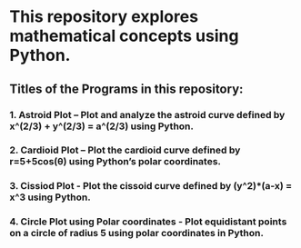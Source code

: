 # This repository explores mathematical concepts using Python.

## Titles of the Programs in this repository:

### 1. Astroid Plot – Plot and analyze the astroid curve defined by x^(2/3) + y^(2/3) = a^(2/3) using Python.

### 2. Cardioid Plot – Plot the cardioid curve defined by r=5+5cos(θ) using Python’s polar coordinates.

### 3. Cissiod Plot - Plot the cissoid curve defined by (y^2)*(a-x) = x^3 using Python.

### 4. Circle Plot using Polar coordinates - Plot equidistant points on a circle of radius 5 using polar coordinates in Python.
